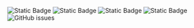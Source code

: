 ![Static Badge](https://img.shields.io/badge/blacklists-60-000000) ![Static Badge](https://img.shields.io/badge/blacklisted-3012733-cc0000) ![Static Badge](https://img.shields.io/badge/whitelisted-2243-00CC00) ![Static Badge](https://img.shields.io/badge/streaming_blacklist-28107-000000) ![GitHub issues](https://img.shields.io/github/issues/fabriziosalmi/blacklists)
